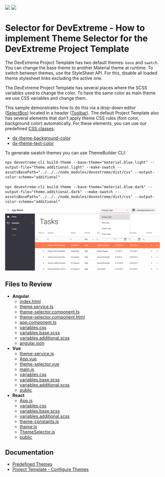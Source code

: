 <!-- default badges list -->
[![](https://img.shields.io/badge/Open_in_DevExpress_Support_Center-FF7200?style=flat-square&logo=DevExpress&logoColor=white)](https://supportcenter.devexpress.com/ticket/details/T1109715)
[![](https://img.shields.io/badge/📖_How_to_use_DevExpress_Examples-e9f6fc?style=flat-square)](https://docs.devexpress.com/GeneralInformation/403183)
<!-- default badges end -->

# Selector for DevExtreme - How to implement Theme Selector for the DevExtreme Project Template

The DevExtreme Project Template has two default themes: `base` and `swatch`. You can change the base theme to another Material theme at runtime. To switch between themes, use the StyleSheet API. For this, disable all loaded theme stylesheet links excluding the active one. 

The DevExtreme Project Template has several places where the SCSS variables used to change the color. To have the same color as main theme we use CSS variables and change them.

This sample demonstrates how to do this via a drop-down editor ([SelectBox](https://js.devexpress.com/Documentation/ApiReference/UI_Components/dxSelectBox/)) located in a header ([Toolbar](https://js.devexpress.com/Documentation/ApiReference/UI_Components/dxToolbar/)). The default Project Template also has several elements that don't apply theme CSS rules (font color, background color) automatically. For these elements, you can use our predefined [CSS classes](https://js.devexpress.com/Documentation/ApiReference/UI_Components/CSS_Classes/):

- [dx-theme-background-color](https://js.devexpress.com/Documentation/ApiReference/UI_Components/CSS_Classes/#dx-theme-background-color)
- [dx-theme-text-color](https://js.devexpress.com/Documentation/ApiReference/UI_Components/CSS_Classes/#dx-theme-text-color)

To generate swatch themes you can use ThemeBuilder CLI:

```
npx devextreme-cli build-theme --base-theme="material.blue.light" --output-file="theme.additional.light" --make-swatch --assetsBasePath="../../../node_modules/devextreme/dist/css" --output-color-scheme="additional"

npx devextreme-cli build-theme --base-theme="material.blue.dark" --output-file="theme.additional.dark" --make-swatch --assetsBasePath="../../../node_modules/devextreme/dist/css" --output-color-scheme="additional"
```

<div align="center"><img alt="Selector for DevExtreme - How to implement Theme Selector for the DevExtreme Project Template" src="theme-selector-for-template.png" /></div>

## Files to Review

- **Angular**
    - [index.html](angular/src/index.html)
    - [theme.service.ts](angular/src/app/shared/services/theme.service.ts)
    - [theme-selector.component.ts](angular/src/app/shared/components/theme-selector/theme-selector.component.ts)
    - [theme-selector.component.html](angular/src/app/shared/components/theme-selector/theme-selector.component.html)
    - [app.component.ts](angular/src/app/app.component.ts)
    - [variables.css](angular/src/themes/generated/variables.css)
    - [variables.base.scss](angular/src/themes/generated/variables.base.scss)
    - [variables.additional.scss](angular/src/themes/generated/variables.additional.scss)
    - [angular.json](angular/angular.json)
 - **Vue**
    - [theme-service.js](vue/src/services/theme-service.js)
    - [App.vue](vue/src/App.vue)
    - [theme-selector.vue](vue/src/components/theme-selector.vue)
    - [main.js](vue/src/main.js)
    - [variables.css](vue/src/themes/generated/variables.css)
    - [variables.base.scss](vue/src/themes/generated/variables.base.scss)
    - [variables.additional.scss](vue/src/themes/generated/variables.additional.scss)
    - [public](vue/public)
 - **React**
    - [App.js](react/src/App.js)
    - [variables.css](react/src/themes/generated/variables.css)
    - [variables.base.scss](react/src/themes/generated/variables.base.scss)
    - [variables.additional.scss](react/src/themes/generated/variables.additional.scss)
    - [theme-constants.js](react/src/utils/theme-constants.js)
    - [theme.js](react/src/contexts/theme.js)
    - [ThemeSelector.js](react/src/components/theme-selector/ThemeSelector.js)
    - [public](react/public/)

## Documentation

- [Predefined Themes](https://js.devexpress.com/Documentation/Guide/Themes_and_Styles/Predefined_Themes/)
- [Project Template - Configure Themes](https://js.devexpress.com/Documentation/Guide/Angular_Components/Application_Template/#Configure_Themes)
